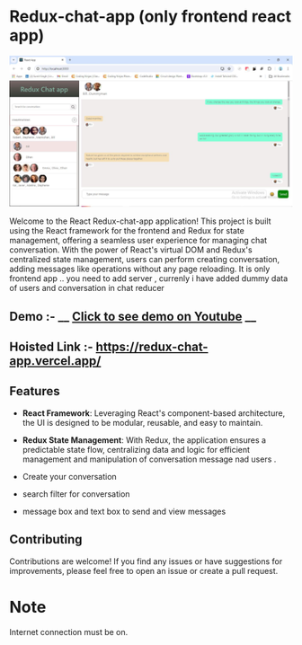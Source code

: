 # Redux-chat-app (only frontend react app)



![Homepage](./screenshot/homepage_new.JPG)


Welcome to the React Redux-chat-app  application! This project is built using the React framework for the frontend and Redux for state management, offering a seamless user experience for managing chat conversation. With the power of React's virtual DOM and Redux's centralized state management, users can perform creating conversation, adding messages like operations without any page reloading. It is only frontend app .. you need to add server , currenly i have added dummy data of users and conversation in chat reducer


## Demo :- __  [Click to see demo on Youtube](https://www.youtube.com/watch?v=WGhBuRU52ew) __


## Hoisted Link :- https://redux-chat-app.vercel.app/




## Features


- **React Framework**: Leveraging React's component-based architecture, the UI is designed to be modular, reusable, and easy to maintain.
- **Redux State Management**: With Redux, the application ensures a predictable state flow, centralizing data and logic for efficient management and manipulation of conversation message nad users .

- Create your conversation
- search filter for conversation
- message box and text box to send and view messages


## Contributing

Contributions are welcome! If you find any issues or have suggestions for improvements, please feel free to open an issue or create a pull request.

# Note 
Internet connection must be on.




